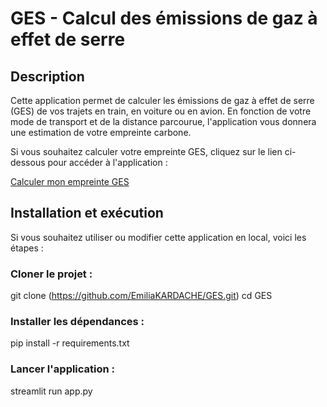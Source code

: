 # GES - Calcul des émissions de gaz à effet de serre

## Description
Cette application permet de calculer les émissions de gaz à effet de serre (GES) de vos trajets en train, en voiture ou en avion. 
En fonction de votre mode de transport et de la distance parcourue, l'application vous donnera une estimation de votre empreinte carbone.

Si vous souhaitez calculer votre empreinte GES, cliquez sur le lien ci-dessous pour accéder à l'application :

[Calculer mon empreinte GES](https://emiliakardache-ges-codeapp-jmjgoe.streamlit.app/) 

## Installation et exécution 
Si vous souhaitez utiliser ou modifier cette application en local, voici les étapes :
### Cloner le projet : 
git clone (https://github.com/EmiliaKARDACHE/GES.git)
cd GES
### Installer les dépendances :
pip install -r requirements.txt
### Lancer l'application :
streamlit run app.py

